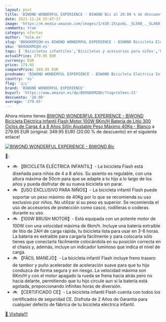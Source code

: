 ```yaml
---
layout: post
title: 'BIWOND WONDERFUL EXPERIENCE - BIWOND Bic al 20.00 % de descuento'
date: 2021-11-24 15:47:17
image: 'https://m.media-amazon.com/images/I/41K-2Xspu6L._SL500_._SL400_.jpg'
comments: true
category: ofertas
author: 'tole.es'
slug: 'B09GKKM2QH-es BIWOND WONDERFUL EXPERIENCE - BIWOND Bicicleta Eléctrica...'
sku: 'B09GKKM2QH-es'
tags: [ 'Bicicletas infantiles','Bicicletas y acessorios para niños','Ciclismo','Deportes y aire libre','Ropa y equipo para deportes','bicicleta','biwond wonderful experience', ]
actualPrice: 279.95 EUR
currency: EUR
price: 279.95
comparePrice: 349.95 EUR
prodname: 'BIWOND WONDERFUL EXPERIENCE - BIWOND Bicicleta Eléctrica Infantil Flash  Motor 100W  6Km/H  Batería de Litio  300 Ciclos de Carga  4 a 8 Años  Sillín Ajustable  Peso Máximo 40Kg  - Blanco'
country: 'es'
flag: '🇪🇸'
brand: 'BIWOND WONDERFUL EXPERIENCE'
buyurl: 'https://www.amazon.es/dp/B09GKKM2QH/?tag=tolees-21'
descuento: '20.00'
average: '279.95'
---
```


Ahora mismo tienes [BIWOND WONDERFUL EXPERIENCE - BIWOND Bicicleta Eléctrica Infantil Flash  Motor 100W  6Km/H  Batería de Litio  300 Ciclos de Carga  4 a 8 Años  Sillín Ajustable  Peso Máximo 40Kg  - Blanco](https://www.amazon.es/dp/B09GKKM2QH/?tag=tolees-21) a 279.95 EUR (original: 349.95 EUR) (20.00 %  de descuento) en el siguiente enlace!

[![BIWOND WONDERFUL EXPERIENCE - BIWOND Bic](https://m.media-amazon.com/images/I/41K-2Xspu6L._SL500_._SL400_.jpg)](https://www.amazon.es/dp/B09GKKM2QH/?tag=tolees-21)

🔎:

- 🚲 【BICICLETA ELÉCTRICA INFANTIL】- La bicicleta Flash está diseñada para niños de 4 a 8 años. Su asiento es regulable, con una altura máxima de 50cm para que se adapte a tu hijo a lo largo de los años y pueda disfrutar de su nueva bicicleta sin parar.
- 🚲 【USO EXCLUSIVO PARA NIÑOS】- La bicicleta infantil Flash puede soportar un peso máximo de 40Kg por lo que se recomienda su uso exclusivo por niños. No utilizar si su peso es superior. Se recomienda el uso de accesorios de protección como casco, rodilleras o coderas durante su uso.
- 🚲 【100W BRUSH MOTOR】- Está equipada con un potente motor de 100W con una velocidad máxima de 6km/h. Incluye una batería extraíble de litio de 2AH de carga rápida, tu bicicleta lista para usar en 3-6 horas. La batería es extraíble para cargarla fácilmente y para colocarla sólo tienes que conectarla fácilmente colocándola en su posición correcta en el chasis y, además, incluye un indicador luminoso que indica el nivel de carga.
- 🚲 【FÁCIL MANEJO】- La bicicleta infantil Flash incluye freno trasero de tambor y puño acelerador de aceleración suave para que tu hijo conduzca de forma segura y sin riesgo. La velocidad máxima son 6Km/H y con el motor apagado la rueda se frena hacia atrás pero no hacia delante, permitiendo que tu hijo circule aun si la batería está agotada, proporcionando infinitas horas de diversión.
- 🚲 【CERTIFICADO CE】- La bicicleta infantil Flash cuenta con todos los certificados de seguridad CE. Disfruta de 2 Años de Garantía para cualquier defecto de fábrica de tu bicicleta eléctrica infantil.

[🛒 Visítala!!!](https://www.amazon.es/dp/B09GKKM2QH/?tag=tolees-21)

